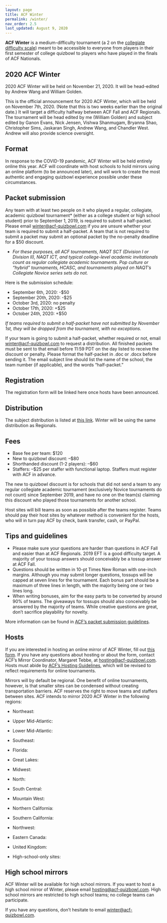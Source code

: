 ```yaml
---
layout: page
title: ACF Winter
permalink: /winter/
nav_order: 2.5
last_updated: August 9, 2020
---
```


**ACF Winter** is a medium-difficulty tournament (a 2 on the [collegiate difficulty scale](https://collegequizbowlcalendar.com/difficulty-scale/)) meant to be accessible to everyone from players in their first semester of college quizbowl to players who have played in the finals of ACF Nationals.

## 2020 ACF Winter
2020 ACF Winter will be held on November 21, 2020. It will be head-edited by Andrew Wang and William Golden.

This is the official announcement for 2020 ACF Winter, which will be held on November 7th, 2020. (Note that this is two weeks earlier than the original date.) It will target a difficulty halfway between ACF Fall and ACF Regionals. The tournament will be head edited by me (William Golden) and subject edited by Ganon Evans, Nick Jensen, Vishwa Shanmugam, Bryanna Shao, Christopher Sims, Jaskaran Singh, Andrew Wang, and Chandler West. Andrew will also provide science oversight.

## Format
In response to the COVID-19 pandemic, ACF Winter will be held entirely online this year. ACF will coordinate with host schools to hold mirrors using an online platform (to be announced later), and will work to create the most authentic and engaging quizbowl experience possible under these circumstances.

## Packet submission
Any team with at least two people on it who played a regular, collegiate, academic quizbowl tournament* (either as a college student or high school student) prior to September 1, 2019, is required to submit a half-packet. Please email winter@acf-quizbowl.com if you are unsure whether your team is required to submit a half-packet. A team that is not required to submit a packet may submit an optional packet by the no-penalty deadline for a $50 discount.

* *For these purposes, all ACF tournaments, NAQT SCT (Division I or Division II), NAQT ICT, and typical college-level academic invitationals count as regular collegiate academic tournaments. Pop culture or “hybrid” tournaments, HCASC, and tournaments played on NAQT’s Collegiate Novice series sets do not.*

Here is the submission schedule:

- September 6th, 2020: -$50
- September 20th, 2020: -$25
- October 3rd, 2020: no penalty
- October 17th, 2020: +$25
- October 24th, 2020: +$50

*If teams required to submit a half-packet have not submitted by November 1st, they will be dropped from the tournament, with no exceptions.*

If your team is going to submit a half-packet, whether required or not, email [winter@acf-quizbowl.com](mailto:winter@acf-quizbowl.com) to request a distribution. All finished packets must be sent to that email before 11:59 PDT on the day listed to receive the discount or penalty. Please format the half-packet in .doc or .docx before sending it. The email subject line should list the name of the school, the team number (if applicable), and the words “half-packet.”

## Registration
The registration form will be linked here once hosts have been announced.

## Distribution
The subject distribution is listed at [this link](/distribution). Winter will be using the same distribution as Regionals.

## Fees
- Base fee per team: $120
- New to quizbowl discount: –$80
- Shorthanded discount (1-2 players): –$60
- Staffers: –$25 per staffer with functional laptop. Staffers must register with ACF in advance.

The new to quizbowl discount is for schools that did not send a team to any regular collegiate academic tournament (exclusively Novice tournaments do not count) since September 2019, and have no one on the team(s) claiming this discount who played those tournaments for another school.

Host sites will bill teams as soon as possible after the teams register. Teams should pay their host sites by whatever method is convenient for the hosts, who will in turn pay ACF by check, bank transfer, cash, or PayPal.

## Tips and guidelines
- Please make sure your questions are harder than questions in ACF Fall and easier than at ACF Regionals. 2019 EFT is a good difficulty target. A majority of your tossup answers should conceivably be a tossup answer at ACF Fall.
- Questions should be written in 10-pt Times New Roman with one-inch margins. Although you may submit longer questions, tossups will be capped at seven lines for the tournament. Each bonus part should be a maximum of three lines in length, with the majority being one or two lines long.
- When writing bonuses, aim for the easy parts to be converted by around 90% of teams. The giveaways for tossups should also conceivably be answered by the majority of teams. While creative questions are great, don’t sacrifice playability for novelty.

More information can be found in [ACF’s packet submission guidelines](/packet-submission-guidelines).

## Hosts
If you are interested in hosting an online mirror of ACF Winter, fill out [this form](https://forms.gle/GFZqMtxvwdorirVj6). If you have any questions about hosting or about the form, contact ACF’s Mirror Coordinator, Margaret Tebbe, at [hosting@acf-quizbowl.com](mailto:hosting@acf-quizbowl.com). Hosts must abide by [ACF’s Hosting Guidelines](/hosting-guidelines), which will be revised to reflect requirements for online tournaments.

Mirrors will by default be regional. One benefit of online tournaments, however, is that smaller sites can be condensed without creating transportation barriers. ACF reserves the right to move teams and staffers between sites. ACF intends to mirror 2020 ACF Winter in the following regions:

- Northeast:
- Upper Mid-Atlantic:
- Lower Mid-Atlantic:
- Southeast:
- Florida:
- Great Lakes:
- Midwest:
- North:
- South Central:
- Mountain West:
- Northern California:
- Southern California:
- Northwest:
- Eastern Canada:
- United Kingdom:

- High-school-only sites:

## High school mirrors
ACF Winter will be available for high school mirrors. If you want to host a high school mirror of Winter, please email [hosting@acf-quizbowl.com](mailto:hosting@acf-quizbowl.com). High school mirrors are restricted to high school teams; no college teams can participate.

If you have any questions, don’t hesitate to email [winter@acf-quizbowl.com](mailto:winter@acf-quizbowl.com).
